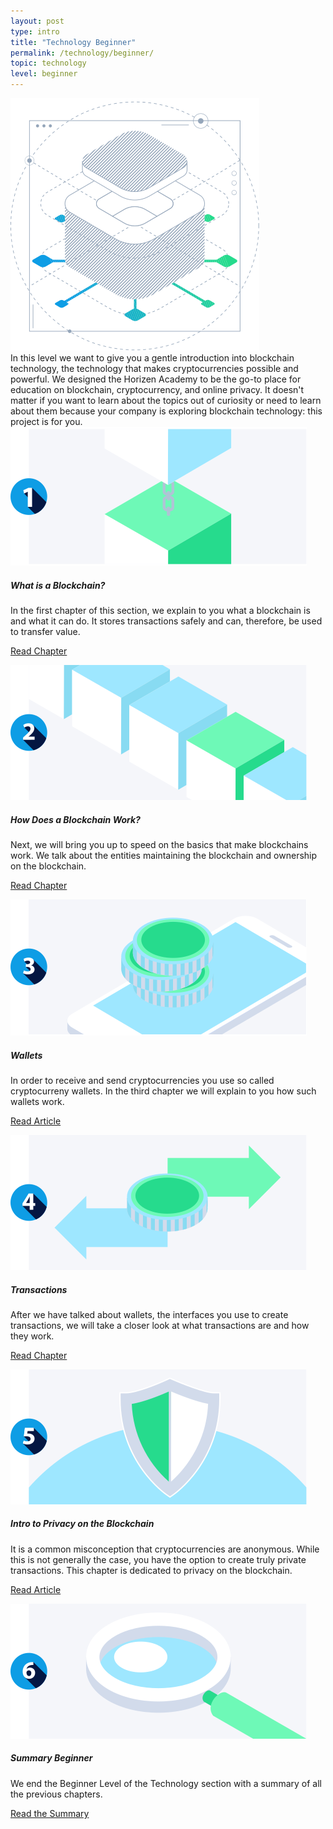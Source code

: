```yaml
---
layout: post
type: intro
title: "Technology Beginner"
permalink: /technology/beginner/
topic: technology
level: beginner
---
```


<div class="row mb-3">
    <div class="col-md-3">
        <img src="/assets/img/icons/topics/technology-blueprint.svg" alt="Horizen technology blueprint" class="lead-icon"/>
    </div>
    <div class="col-md-9 lead">
        In this level we want to give you a gentle introduction into blockchain technology, the technology that makes cryptocurrencies possible and powerful. We designed the Horizen Academy to be the go-to place for education on blockchain, cryptocurrency, and online privacy. It doesn't matter if you want to learn about the topics out of curiosity or need to learn about them because your company is exploring blockchain technology: this project is for you.
    </div>
</div>


<div class="row mt-5">
    <div class="col-md-3">
        <img src="/assets/post_files/technology/beginner/intro/what_is_a_blockchain.svg" alt="What is a Blockchain" />
    </div>
    <div class="col-md-9">
        <h5 class="intro-article-title">What is a Blockchain?</h5>
        <p class="mb-1">
            In the first chapter of this section, we explain to you what a blockchain is and what it can do. It stores transactions safely and can, therefore, be used to transfer value.
        </p>
        <p class="mb-0">
            <a class="font-weight-bold" href="{{ site.baseurl }}{% post_url /technology/beginner/2020-01-01-what-is-a-blockchain %}">Read Chapter</a>
        </p>
    </div>
</div>

<div class="row mt-5">
    <div class="col-md-3">
        <img src="/assets/post_files/technology/beginner/intro/how_does_a_blockchain_work.svg" alt="How Does a Blockchain Work" />
    </div>
    <div class="col-md-9">
        <h5 class="intro-article-title">How Does a Blockchain Work?</h5>
        <p class="mb-1">
            Next, we will bring you up to speed on the basics that make blockchains work. We talk about the entities maintaining the blockchain and ownership on the blockchain.
        </p>
        <p class="mb-0">
            <a class="font-weight-bold" href="{{ site.baseurl }}{% post_url /technology/beginner/2020-02-01-how-does-a-blockchain-work %}">Read Chapter</a>
        </p>
    </div>
</div>

<div class="row mt-5">
    <div class="col-md-3">
        <img src="/assets/post_files/technology/beginner/intro/wallets.svg" alt="Wallets" />
    </div>
    <div class="col-md-9">
        <h5 class="intro-article-title">Wallets</h5>
        <p class="mb-1">
            In order to receive and send cryptocurrencies you use so called cryptocurreny wallets. In the third chapter we will explain to you how such wallets work.
        </p>
        <p class="mb-0">
            <a class="font-weight-bold" href="{{ site.baseurl }}{% post_url /technology/beginner/2020-03-01-wallets %}">Read Article</a>
        </p>
    </div>
</div>

<div class="row mt-5">
    <div class="col-md-3">
        <img src="/assets/post_files/technology/beginner/intro/transactions.svg" alt="Transactions" />
    </div>
    <div class="col-md-9">
        <h5 class="intro-article-title">Transactions</h5>
        <p class="mb-1">
            After we have talked about wallets, the interfaces you use to create transactions, we will take a closer look at what transactions are and how they work.
        </p>
        <p class="mb-0">
            <a class="font-weight-bold" href="{{ site.baseurl }}{% post_url /technology/beginner/2020-04-01-transactions %}">Read Chapter</a>
        </p>
    </div>
</div>

<div class="row mt-5">
    <div class="col-md-3">
        <img src="/assets/post_files/technology/beginner/intro/privacy.svg" alt="Intro to Privacy on the Blockchain" />
    </div>
    <div class="col-md-9">
        <h5 class="intro-article-title">Intro to Privacy on the Blockchain</h5>
        <p class="mb-1">
            It is a common misconception that cryptocurrencies are anonymous. While this is not generally the case, you have the option to create truly private transactions. This chapter is dedicated to privacy on the blockchain.
        </p>
        <p class="mb-0">
            <a class="font-weight-bold" href="{{ site.baseurl }}{% post_url /technology/beginner/2020-05-01-privacy-on-the-blockchain %}">Read Article</a>
        </p>
    </div>
</div>

<div class="row mt-5">
    <div class="col-md-3">
        <img src="/assets/post_files/technology/beginner/intro/summary.svg" alt="Summary Beginner" />
    </div>
    <div class="col-md-9">
        <h5 class="intro-article-title">Summary Beginner</h5>
        <p class="mb-1">
            We end the Beginner Level of the Technology section with a summary of all the previous chapters.
        </p>
        <p class="mb-0">
            <a class="font-weight-bold" href="{{ site.baseurl }}{% post_url /technology/beginner/2020-06-01-summary-beginner-level %}">Read the Summary</a>
        </p>
    </div>
</div>

